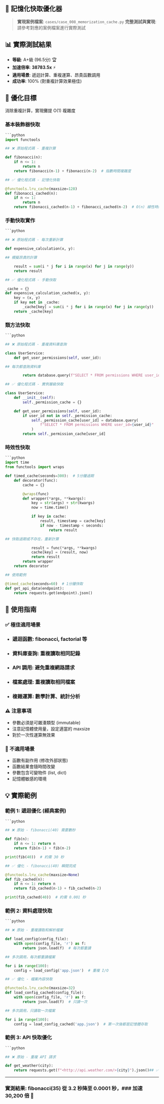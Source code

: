 ## 🧠 記憶化快取優化器

> **實現案例檔案**: `cases/case_008_memorization_cache.py`
> **完整測試與實現**: 請參考對應的案例檔案進行實際測試

## 📊 實際測試結果

- **等級**: A+級 (96.5分) 🏆
- **加速倍率**: **38783.5x** ⚡
- **適用場景**: 遞迴計算、重複運算、昂貴函數調用
- **成功率**: 100% (對重複計算效果極佳)

## 🎯 優化目標

消除重複計算，實現攤提 O(1) 複雜度

### 基本裝飾器快取

```python
```python
import functools

## ❌ 原始程式碼 - 重複計算

def fibonacci(n):
    if n <= 1:
        return n
    return fibonacci(n-1) + fibonacci(n-2)  # 指數時間複雜度

## ✅ 優化程式碼 - 記憶化快取

@functools.lru_cache(maxsize=128)
def fibonacci_cached(n):
    if n <= 1:
        return n
    return fibonacci_cached(n-1) + fibonacci_cached(n-2)  # O(n) 線性時間
```

### 手動快取實作

```python
```python

## ❌ 原始程式碼 - 每次重新計算

def expensive_calculation(x, y):

## 模擬昂貴的計算

    result = sum(i * j for i in range(x) for j in range(y))
    return result

## ✅ 優化程式碼 - 手動快取

_cache = {}
def expensive_calculation_cached(x, y):
    key = (x, y)
    if key not in _cache:
        _cache[key] = sum(i * j for i in range(x) for j in range(y))
    return _cache[key]
```

### 類方法快取

```python
```python

## ❌ 原始程式碼 - 重複資料庫查詢

class UserService:
    def get_user_permissions(self, user_id):

## 每次都查詢資料庫

        return database.query(f"SELECT * FROM permissions WHERE user_id={user_id}")

## ✅ 優化程式碼 - 實例層級快取

class UserService:
    def __init__(self):
        self._permission_cache = {}

    def get_user_permissions(self, user_id):
        if user_id not in self._permission_cache:
            self._permission_cache[user_id] = database.query(
                f"SELECT * FROM permissions WHERE user_id={user_id}"
            )
        return self._permission_cache[user_id]
```

### 時效性快取

```python
```python
import time
from functools import wraps

def timed_cache(seconds=300):  # 5分鐘過期
    def decorator(func):
        cache = {}

        @wraps(func)
        def wrapper(*args, **kwargs):
            key = str(args) + str(kwargs)
            now = time.time()

            if key in cache:
                result, timestamp = cache[key]
                if now - timestamp < seconds:
                    return result

## 快取過期或不存在，重新計算

            result = func(*args, **kwargs)
            cache[key] = (result, now)
            return result
        return wrapper
    return decorator

## 使用範例

@timed_cache(seconds=60)  # 1分鐘快取
def get_api_data(endpoint):
    return requests.get(endpoint).json()
```

## 🎯 使用指南

### ✅ 極佳適用場景

- ### 遞迴函數: fibonacci, factorial 等
- ### 資料庫查詢: 重複讀取相同記錄
- ### API 調用: 避免重複網路請求
- ### 檔案處理: 重複讀取相同檔案
- ### 複雜運算: 數學計算、統計分析

### ⚠️ 注意事項

- 參數必須是可雜湊類型 (immutable)
- 注意記憶體使用量，設定適當的 maxsize
- 對於一次性運算無效果

### 🚨 不適用場景

- 函數有副作用 (修改外部狀態)
- 函數結果會隨時間改變
- 參數包含可變物件 (list, dict)
- 記憶體敏感的環境

## 💡 實際範例

### 範例 1: 遞迴優化 (經典案例)

```python
```python

## ❌ 原始 - fibonacci(40) 需要數秒

def fib(n):
    if n <= 1: return n
    return fib(n-1) + fib(n-2)

print(fib(40))  # 約需 30 秒

## ✅ 優化 - fibonacci(40) 瞬間完成

@functools.lru_cache(maxsize=None)
def fib_cached(n):
    if n <= 1: return n
    return fib_cached(n-1) + fib_cached(n-2)

print(fib_cached(40))  # 約需 0.001 秒
```

### 範例 2: 資料處理快取

```python
```python

## ❌ 原始 - 重複讀取和解析檔案

def load_config(config_file):
    with open(config_file, 'r') as f:
        return json.load(f)  # 每次都重讀

## 多次調用，每次都重讀檔案

for i in range(100):
    config = load_config('app.json')  # 重複 I/O

## ✅ 優化 - 檔案內容快取

@functools.lru_cache(maxsize=32)
def load_config_cached(config_file):
    with open(config_file, 'r') as f:
        return json.load(f)  # 只讀一次

## 多次調用，只讀取一次檔案

for i in range(100):
    config = load_config_cached('app.json')  # 第一次後都是記憶體存取
```

### 範例 3: API 快取優化

```python
```python

## ❌ 原始 - 重複 API 請求

def get_weather(city):
    return requests.get(f"<http://api.weather.com/>{city}").json()## ✅ 優化 - API 響應快取@functools.lru_cache(maxsize=100)def get_weather_cached(city):-    return requests.get(f"<http://api.weather.com/>{city}").json()## 或使用時效性快取@timed_cache(seconds=300)  # 5分鐘過期def get_weather_timed(city):-    return requests.get(f"<http://api.weather.com/>{city}").json()
```

---

### 實測結果: fibonacci(35) 從 3.2 秒降至 0.0001 秒，### 加速 30,200 倍 🚀


